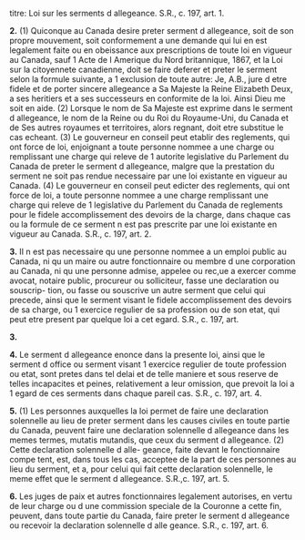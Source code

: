 titre: Loi sur les serments d allegeance. S.R., c.
197, art. 1.

**2.** (1) Quiconque au Canada desire preter
serment d allegeance, soit de son propre
mouvement, soit conformement a une
demande qui lui en est legalement faite ou
en obeissance aux prescriptions de toute loi
en vigueur au Canada, sauf 1 Acte de I Amerique
du Nord britannique, 1867, et la Loi sur la
citoyennete canadienne, doit se faire deferer et
preter le serment selon la formule suivante, a
1 exclusion de toute autre:
Je, A.B., jure d etre fidele et de porter sincere allegeance
a Sa Majeste la Reine Elizabeth Deux, a ses heritiers et a
ses successeurs en conformite de la loi. Ainsi Dieu me soit
en aide.
(2) Lorsque le nom de Sa Majeste est
exprime dans le serment d allegeance, le nom
de la Reine ou du Roi du Royaume-Uni, du
Canada et de Ses autres royaumes et
territoires, alors regnant, doit etre substitue
le cas echeant.
(3) Le gouverneur en conseil peut etablir
des reglements, qui ont force de loi, enjoignant
a toute personne nommee a une charge ou
remplissant une charge qui releve de 1 autorite
legislative du Parlement du Canada de preter
le serment d allegeance, malgre que la
prestation du serment ne soit pas rendue
necessaire par une loi existante en vigueur au
Canada.
(4) Le gouverneur en conseil peut edicter
des reglements, qui ont force de loi,
a toute personne nommee a une charge
remplissant une charge qui releve de 1
legislative du Parlement du Canada de
reglements pour le fidele accomplissement des
devoirs de la charge, dans chaque cas ou la
formule de ce serment n est pas prescrite par
une loi existante en vigueur au Canada. S.R.,
c. 197, art. 2.

**3.** II n est pas necessaire qu une personne
nommee a un emploi public au Canada, ni
qu un maire ou autre fonctionnaire ou membre
d une corporation au Canada, ni qu une
personne admise, appelee ou rec,ue a exercer
comme avocat, notaire public, procureur ou
solliciteur, fasse une declaration ou souscrip-
tion, ou fasse ou souscrive un autre serment
que celui qui precede, ainsi que le serment
visant le fidele accomplissement des devoirs
de sa charge, ou 1 exercice regulier de sa
profession ou de son etat, qui peut etre present
par quelque loi a cet egard. S.R., c. 197, art.

**3.**

**4.** Le serment d allegeance enonce dans la
presente loi, ainsi que le serment d office ou
serment visant 1 exercice regulier de toute
profession ou etat, sont pretes dans tel delai
et de telle maniere et sous reserve de telles
incapacites et peines, relativement a leur
omission, que prevoit la loi a 1 egard de ces
serments dans chaque pareil cas. S.R., c. 197,
art. 4.

**5.** (1) Les personnes auxquelles la loi
permet de faire une declaration solennelle au
lieu de preter serment dans les causes civiles
en toute partie du Canada, peuvent faire une
declaration solennelle d allegeance dans les
memes termes, mutatis mutandis, que ceux du
serment d allegeance.
(2) Cette declaration solennelle d alle-
geance, faite devant le fonctionnaire compe
tent, est, dans tous les cas, acceptee de la part
de ces personnes au lieu du serment, et a,
pour celui qui fait cette declaration solennelle,
le meme effet que le serment d allegeance.
S.R.,c. 197, art. 5.

**6.** Les juges de paix et autres fonctionnaires
legalement autorises, en vertu de leur charge
ou d une commission speciale de la Couronne
a cette fin, peuvent, dans toute partie du
Canada, faire preter le serment d allegeance
ou recevoir la declaration solennelle d alle
geance. S.R., c. 197, art. 6.

